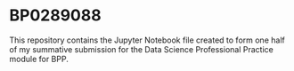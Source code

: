# BP0289088

This repository contains the Jupyter Notebook file created to form one half of my summative submission for the Data Science Professional Practice module for BPP. 
